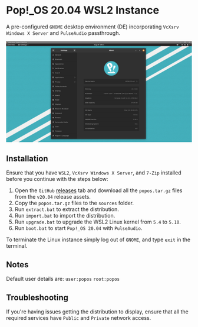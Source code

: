 # Pop!_OS 20.04 WSL2 Instance

A pre-configured `GNOME` desktop environment (DE) incorporating `VcXsrv Windows X Server` and `PulseAudio` passthrough.

![Desktop Preview](images/preview.png)

## Installation

Ensure that you have `WSL2`, `VcXsrv Windows X Server`, and `7-Zip` installed before you continue with the steps below:

1. Open the `GitHub` [releases](https://github.com/milesbuckton/wsl2-popos/releases) tab and download all the `popos.tar.gz` files from the `v20.04` release assets.
2. Copy the `popos.tar.gz` files to the `sources` folder.
3. Run `extract.bat` to extract the distribution.
4. Run `import.bat` to import the distribution.
5. Run `upgrade.bat` to upgrade the WSL2 Linux kernel from `5.4` to `5.10`.
6. Run `boot.bat` to start `Pop!_OS 20.04` with `PulseAudio`.

To terminate the Linux instance simply log out of `GNOME`, and type `exit` in the terminal.

## Notes

Default user details are: `user:popos` `root:popos`

## Troubleshooting

If you're having issues getting the distribution to display, ensure that all the required services have `Public` and `Private` network access.
